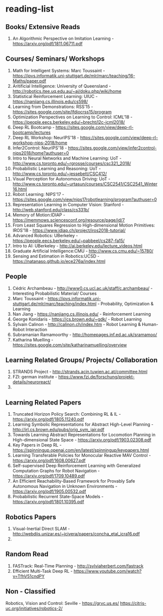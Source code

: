# reading-list

## Books/ Extensive Reads
1. An Algorithmic Perspective on Imitation Learning - https://arxiv.org/pdf/1811.06711.pdf

## Courses/ Seminars/ Workshops
1. Math for Intelligent Systems: Marc Toussaint - https://ipvs.informatik.uni-stuttgart.de/mlr/marc/teaching/16-Maths/paper.pdf
2. Aritificial Intelligence: University of Queensland - http://robotics.itee.uq.edu.au/~ai/doku.php/wiki/home
3. Statistical Reinforcement Learning: UIUC - https://nanjiang.cs.illinois.edu/cs598/
4. Learning from Demonstrations: RSS'15 - https://sites.google.com/site/lfdiocrss15/program
5. Optimization Perspectives on Learning to Control: ICML'18 - https://people.eecs.berkeley.edu/~brecht/l2c-icml2018/
6. Deep RL Bootcamp - https://sites.google.com/view/deep-rl-bootcamp/lectures
7. Deep RL Workshop: NeurIPS'18 - https://sites.google.com/view/deep-rl-workshop-nips-2018/home
8. Infer2Control: NeurIPS'18 - https://sites.google.com/view/infer2control-nips2018/home?authuser=0
9. Intro to Neural Networks and Machine Learning: UoT - http://www.cs.toronto.edu/~rgrosse/courses/csc321_2018/
10. Probabilistic Learning and Reasoning: UoT - http://www.cs.toronto.edu/~jessebett/CSC412/
11. Visual Perception for Autonomous Driving: UoT - http://www.cs.toronto.edu/~urtasun/courses/CSC2541/CSC2541_Winter16.html
12. Robot Learning: NIPS'17 - https://sites.google.com/view/nips17robotlearning/program?authuser=0
13. Representation Learning in Computer Vision: Stanford - http://web.stanford.edu/class/cs331b/
14. Memory of Motion:IDIAP - https://memmows.sciencesconf.org/resource/page/id/7
15. From Least Squares Regression to High-dimensional Motion Primitives: IROS'18 - https://www.idiap.ch/project/iros2018-tutorial/
16. Advanced Robotics: UBerkeley - https://people.eecs.berkeley.edu/~pabbeel/cs287-fa15/
17. Intro to AI: UBerkeley - http://ai.berkeley.edu/lecture_videos.html
18. Graduate Artificial Intelligence:CMU - http://www.cs.cmu.edu/~15780/
19. Sensing and Estimation in Robotics:UCSD - https://natanaso.github.io/ece276a/index.html

## People
1. Cédric Archambeau - http://www0.cs.ucl.ac.uk/staff/c.archambeau/ - Interesting Probabilistic Material/ Courses
2. Marc Toussaint - https://ipvs.informatik.uni-stuttgart.de/mlr/marc/teaching/index.html - Probability, Optimization & Learning
3. Nan Jiang - https://nanjiang.cs.illinois.edu/ - Reinforcement Learning
4. George Konidaris - https://cs.brown.edu/~gdk/ - Robot Learning
5. Sylvain Calinon - http://calinon.ch/index.htm - Robot Learning & Human-Robot Interaction
6. Subramanian Ramamoorthy - http://homepages.inf.ed.ac.uk/sramamoo/
7. Katharina Muelling - https://sites.google.com/site/katharinamuelling/overview

## Learning Related Groups/ Projects/ Collaboration
1. STRANDS Project - http://strands.acin.tuwien.ac.at/committee.html
2. FZI: german institute - https://www.fzi.de/forschung/projekt-details/neuroreact/
3. 

## Learning Related Papers
1. Truncated Horizon Policy Search: Combining RL & IL - https://arxiv.org/pdf/1805.11240.pdf
2.  Learning Symbolic Representations for Abstract High-Level Planning - http://irl.cs.brown.edu/pubs/orig_sym_jair.pdf
3. Towards Learning Abstract Representations for Locomotion Planning in High-dimensional State Space - https://arxiv.org/pdf/1903.02308.pdf
4. Key Papers in Deep RL - https://spinningup.openai.com/en/latest/spinningup/keypapers.html
5. Learning Transferable Policies for Monocular Reactive MAV Control - https://arxiv.org/pdf/1608.00627.pdf
6. Self-supervised Deep Reinforcement Learning with Generalized Computation Graphs for Robot Navigation - https://arxiv.org/pdf/1709.10489.pdf
7. An Efficient Reachability-Based Framework for Provably Safe Autonomous Navigation in Unknown Environments - https://arxiv.org/pdf/1905.00532.pdf
8. Probabilistic Recurrent State-Space Models - https://arxiv.org/pdf/1801.10395.pdf

## Robotics Papers
1. Visual-Inertial Direct SLAM - http://webdiis.unizar.es/~jcivera/papers/concha_etal_icra16.pdf
2. 

## Random Read
1. FASTrack: Real-Time Planning - http://sylviaherbert.com/fastrack
2. Efficient Multi-Task Deep RL - https://www.youtube.com/watch?v=TfhV51cndPY

## Non - Classified
Robotics, Vision and Control: Seville - https://grvc.us.es/
https://citris-uc.org/initiatives/robotics-2/

